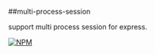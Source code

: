 ##multi-process-session

support multi process session for express.

[![NPM](https://nodei.co/npm/multi-process-session.png?downloads=true&downloadRank=true&stars=true)](https://nodei.co/npm/multi-process-session/)
